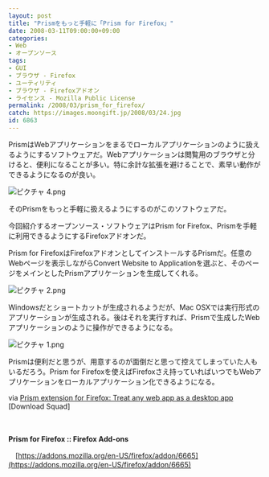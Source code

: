 ```yaml
---
layout: post
title: "Prismをもっと手軽に「Prism for Firefox」"
date: 2008-03-11T09:00:00+09:00
categories:
- Web
- オープンソース
tags: 
- GUI
- ブラウザ - Firefox
- ユーティリティ
- ブラウザ - Firefoxアドオン
- ライセンス - Mozilla Public License
permalink: /2008/03/prism_for_firefox/
catch: https://images.moongift.jp/2008/03/24.jpg
id: 6863
---
```

PrismはWebアプリケーションをまるでローカルアプリケーションのように扱えるようにするソフトウェアだ。Webアプリケーションは閲覧用のブラウザと分けると、便利になることが多い。特に余計な拡張を避けることで、素早い動作ができるようになるのが良い。

  

![ピクチャ 4.png](https://images.moongift.jp/2008/03/4.png)

  

そのPrismをもっと手軽に扱えるようにするのがこのソフトウェアだ。

  

今回紹介するオープンソース・ソフトウェアはPrism for Firefox、Prismを手軽に利用できるようにするFirefoxアドオンだ。

  
  
<!--more-->  

Prism for FirefoxはFirefoxアドオンとしてインストールするPrismだ。任意のWebページを表示しながらConvert Website to Applicationを選ぶと、そのページをメインとしたPrismアプリケーションを生成してくれる。

  

![ピクチャ 2.png](https://images.moongift.jp/2008/03/24.jpg)

  

Windowsだとショートカットが生成されるようだが、Mac OSXでは実行形式のアプリケーションが生成される。後はそれを実行すれば、Prismで生成したWebアプリケーションのように操作ができるようになる。

  

![ピクチャ 1.png](https://images.moongift.jp/2008/03/1.png)

  

Prismは便利だと思うが、用意するのが面倒だと思って控えてしまっていた人もいるだろう。Prism for Firefoxを使えばFirefoxさえ持っていればいつでもWebアプリケーションをローカルアプリケーション化できるようになる。

  

via [Prism extension for Firefox: Treat any web app as a desktop app](http://www.downloadsquad.com/2008/03/07/prism-extension-for-firefox-treat-any-web-app-as-a-desktop-app/) [Download Squad]

　  
  

**Prism for Firefox :: Firefox Add-ons**  
  
　[https://addons.mozilla.org/en-US/firefox/addon/6665](https://addons.mozilla.org/en-US/firefox/addon/6665)

  
